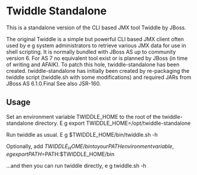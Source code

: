 # Twiddle Standalone

This is a standalone version of the CLI based JMX tool Twiddle by JBoss.

The original Twiddle is a simple but powerful CLI based JMX client often used by e g system administrators to retrieve various JMX data for use in shell scripting. 
It is normally bundled with JBoss AS up to community version 6.
For AS 7 no equivalent tool exist or is planned by JBoss (in time of writing and AFAIK).
To patch this hole, twiddle-standalone has been created.
twiddle-standalone has initially been created by re-packaging the twiddle script (twiddle.sh with some modifications) and required JARs from JBoss AS 6.1.0.Final 
See also JSR-160.

## Usage

Set an environment variable TWIDDLE_HOME to the root of the twiddle-standalone directory. E g 
    export TWIDDLE_HOME=/opt/twiddle-standalone

Run twiddle as usual. E g
  $TWIDDLE_HOME/bin/twiddle.sh -h

Optionally, add $TWIDDLE_HOME/bin to your PATH environment variable, e g
  export PATH=$PATH:$TWIDDLE_HOME/bin

...and then you can run twiddle directly, e g
   twiddle.sh -h

